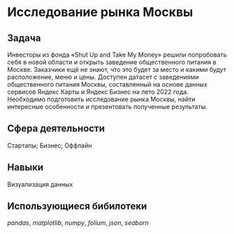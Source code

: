 # Исследование рынка Москвы


## Задача
Инвесторы из фонда «Shut Up and Take My Money» решили попробовать себя в новой области и открыть заведение общественного питания в Москве. Заказчики ещё не знают, что это будет за место и какими будут расположение, меню и цены. Доступен датасет с заведениями общественного питания Москвы, составленный на основе данных сервисов Яндекс Карты и Яндекс Бизнес на лето 2022 года. Необходимо подготовить исследование рынка Москвы, найти интересные особенности и презентовать полученные результаты.

## Сфера деятельности
Стартапы; Бизнес; Оффлайн

## Навыки
Визуализация данных

## Использующиеся бибилотеки
*pandas*, *matplotlib*, *numpy*, *folium*, *json*, *seaborn*